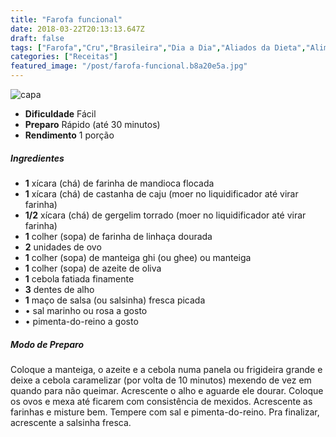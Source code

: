 ```yaml
---
title: "Farofa funcional"
date: 2018-03-22T20:13:13.647Z
draft: false
tags: ["Farofa","Cru","Brasileira","Dia a Dia","Aliados da Dieta","Alimentação","Alimentação saudável","Comes & Bebes","Dietas para emagrecer"]
categories: ["Receitas"]
featured_image: "/post/farofa-funcional.b8a20e5a.jpg"
---
```


![capa](/post/farofa-funcional.b8a20e5a.jpg)

*   **Dificuldade** Fácil
*   **Preparo** Rápido (até 30 minutos)
*   **Rendimento** 1 porção

##### Ingredientes

*   **1** xícara (chá) de farinha de mandioca flocada
*   **1** xícara (chá) de castanha de caju (moer no liquidificador até virar farinha)
*   **1/2** xícara (chá) de gergelim torrado (moer no liquidificador até virar farinha)
*   **1** colher (sopa) de farinha de linhaça dourada
*   **2** unidades de ovo
*   **1** colher (sopa) de manteiga ghi (ou ghee) ou manteiga
*   **1** colher (sopa) de azeite de oliva
*   **1** cebola fatiada finamente
*   **3** dentes de alho
*   **1** maço de salsa (ou salsinha) fresca picada
*   • sal marinho ou rosa a gosto
*   • pimenta-do-reino a gosto

##### Modo de Preparo

Coloque a manteiga, o azeite e a cebola numa panela ou frigideira grande e deixe a cebola caramelizar (por volta de 10 minutos) mexendo de vez em quando para não queimar. Acrescente o alho e aguarde ele dourar. Coloque os ovos e mexa até ficarem com consistência de mexidos. Acrescente as farinhas e misture bem. Tempere com sal e pimenta-do-reino. Pra finalizar, acrescente a salsinha fresca.
